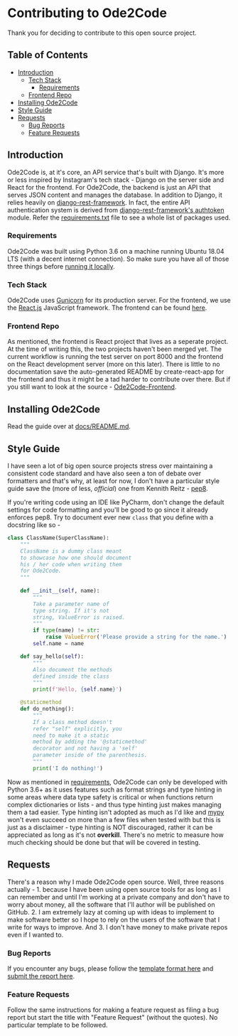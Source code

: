 # Contributing to Ode2Code

Thank you for deciding to contribute to this open source project.

## Table of Contents

+ [Introduction](#introduction)
    + [Tech Stack](#tech-stack)
       + [Requirements](#requirements)
    + [Frontend Repo](#frontend-repo)
+ [Installing Ode2Code](#installing-ode2code)
+ [Style Guide](#style-guide)
+ [Requests](#requests)
    + [Bug Reports](#bug-reports)
    + [Feature Requests](#feature-requests)

## Introduction

Ode2Code is, at it's core, an API service that's built with Django. It's more or less inspired by Instagram's tech stack - Django on the server side and React for the frontend. For Ode2Code, the backend is just an API that serves JSON content and manages the database. In addition to Django, it relies heavily on [django-rest-framework](https://www.django-rest-framework.org/). In fact, the entire API authentication system is derived from [django-rest-framework's authtoken](https://www.django-rest-framework.org/api-guide/authentication/) module. Refer the [requirements.txt](https://github.com/mentix02/Ode2Code-Backend/blob/master/requirements.txt) file to see a whole list of packages used. 

### Requirements

Ode2Code was built using Python 3.6 on a machine running Ubuntu 18.04 LTS (with a decent internet connection). So make sure you have all of those three things before [running it locally](#installing-ode2code).

### Tech Stack
Ode2Code uses [Gunicorn](https://gunicorn.org/) for its production server. For the frontend, we use the [React.js](https://reactjs.org) JavaScript framework. The frontend can be found [here](https://github.com/mentix02/Ode2Code-Frontend).

### Frontend Repo
As mentioned, the frontend is React project that lives as a seperate project. At the time of writing this, the two projects haven't been merged yet. The current workflow is running the test server on port 8000 and the frontend on the React development server (more on this later). There is little to no documentation save the auto-generated README by create-react-app for the frontend and thus it might be a tad harder to contribute over there. But if you still want to look at the source - [Ode2Code-Frontend](https://github.com/mentix02/Ode2Code-Frontend).

## Installing Ode2Code

Read the guide over at [docs/README.md](docs/README.md).

## Style Guide

I have seen a lot of big open source projects stress over maintaining a consistent code standard and have also seen a ton of debate over formatters and that's why, at least for now, I don't have a particular style guide save the (more of less, *official*) one from Kennith Reitz - [pep8](https://pep8.org/).

If you're writing code using an IDE like PyCharm, don't change the default settings for code formatting and you'll be good to go since it already enforces pep8. Try to document ever new `class` that you define with a docstring like so - 

```python
class ClassName(SuperClassName):
    """
    ClassName is a dummy class meant
    to showcase how one should document
    his / her code when writing them
    for Ode2Code.
    """
    
    def __init__(self, name):
        """
        Take a parameter name of
        type string. If it's not
        string, ValueError is raised.
        """
        if type(name) != str:
            raise ValueError('Please provide a string for the name.')
        self.name = name

    def say_hello(self):
        """
        Also document the methods
        defined inside the class
        """
        print(f'Hello, {self.name}')

    @staticmethod
    def do_nothing():
        """
        If a class method doesn't
        refer "self" explicitly, you
        need to make it a static
        method by adding the '@staticmethod'
        decorator and not having a 'self'
        parameter inside of the parenthesis.
        """
        print('I do nothing!')
```

Now as mentioned in [requirements](#requirements), Ode2Code can only be developed with Python 3.6+ as it uses features such as format strings and type hinting in some areas where data type safety is critical or when functions return complex dictionaries or lists - and thus type hinting just makes managing them a tad easier. Type hinting isn't adopted as much as I'd like and [mypy](http://mypy-lang.org/) won't even succeed on more than a few files when tested with but this is just as a disclaimer - type hinting is NOT discouraged, rather it can be appreciated as long as it's not **overkill**. There's no metric to measure how much checking should be done but that will be covered in testing.

## Requests

There's a reason why I made Ode2Code open source. Well, three reasons actually - 1. because I have been using open source tools for as long as I can remember and until I'm working at a private company and don't have to worry about money, all the software that I'll author will be published on GitHub. 2. I am extremely lazy at coming up with ideas to implement to make software better so I hope to rely on the users of the software that I write for ways to improve. And 3. I don't have money to make private repos even if I wanted to.

### Bug Reports

If you encounter any bugs, please follow the [template format here](docs/bug_report_template.md) and [submit the report here](https://github.com/mentix02/Ode2Code-Backend/issues/new).

### Feature Requests

Follow the same instructions for making a feature request as filing a bug report but start the title with "Feature Request" (without the quotes). No particular template to be followed.
